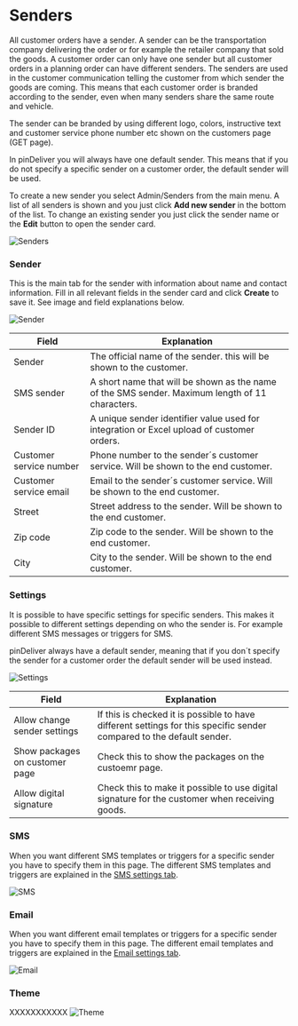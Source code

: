 # Senders
All customer orders have a sender. A sender can be the transportation company delivering the order or for example the retailer company that sold the goods. A customer order can only have one sender but all customer orders in a planning order can have different senders. The senders are used in the customer communication telling the customer from which sender the goods are coming. This means that each customer order is branded according to the sender, even when many senders share the same route and vehicle.

The sender can be branded by using different logo, colors, instructive text and customer service phone number etc shown on the customers page (GET page).

In pinDeliver you will always have one default sender. This means that if you do not specify a specific sender on a customer order, the default sender will be used.

To create a new sender you select Admin/Senders from the main menu. A list of all senders is shown and you just click **Add new sender** in the bottom of the list. To change an existing sender you just click the sender name or the **Edit** button to open the sender card.

![Senders](/images/sender_list.png)

### Sender
This is the main tab for the sender with information about name and contact information.
Fill in all relevant fields in the sender card and click **Create** to save it. See image and field explanations below.

![Sender](/images/sender_sender.png)

|Field|Explanation|
|-----|----------|
|Sender|The official name of the sender. this will be shown to the customer.|
|SMS sender|A short name that will be shown as the name of the SMS sender. Maximum length of 11 characters.|
|Sender ID|A unique sender identifier value used for integration or Excel upload of customer orders.|
|Customer service number|Phone number to the sender´s customer service. Will be shown to the end customer.|
|Customer service email|Email to the sender´s customer service. Will be shown to the end customer.|
|Street|Street address to the sender. Will be shown to the end customer.|
|Zip code|Zip code to the sender. Will be shown to the end customer.|
|City|City to the sender. Will be shown to the end customer.|

### Settings
It is possible to have specific settings for specific senders. This makes it possible to different settings depending on who the sender is. For example different SMS messages or triggers for SMS.

pinDeliver always have a default sender, meaning that if you don´t specify the sender for a customer order the default sender will be used instead.

![Settings](/images/sender_settings.png)

|Field|Explanation|
|-----|----------|
|Allow change sender settings|If this is checked it is possible to have different settings for this specific sender compared to the default sender.|
|Show packages on customer page|Check this to show the packages on the custoemr page.|
|Allow digital signature|Check this to make it possible to use digital signature for the customer when receiving goods.|

### SMS
When you want different SMS templates or triggers for a specific sender you have to specify them in this page. The different SMS templates and triggers are explained in the [SMS settings tab](settings_sms.md).

![SMS](/images/sender_sms.png)

### Email
When you want different email templates or triggers for a specific sender you have to specify them in this page. The different email templates and triggers are explained in the [Email settings tab](settings_email.md).

![Email](/images/sender_email.png)

### Theme

XXXXXXXXXXX
![Theme](/images/sender_theme.png)
